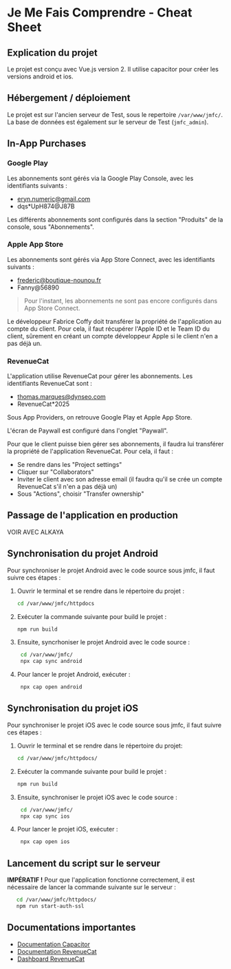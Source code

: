 # Je Me Fais Comprendre - Cheat Sheet

## Explication du projet
Le projet est conçu avec Vue.js version 2. Il utilise capacitor pour créer les versions android et ios.

## Hébergement / déploiement
Le projet est sur l'ancien serveur de Test, sous le repertoire `/var/www/jmfc/`.
La base de données est également sur le serveur de Test (`jmfc_admin`).

## In-App Purchases

### Google Play
Les abonnements sont gérés via la Google Play Console, avec les identifiants suivants :
- eryn.numeric@gmail.com
- dqs*UpH874@J87B

Les différents abonnements sont configurés dans la section "Produits" de la console, sous "Abonnements".

### Apple App Store
Les abonnements sont gérés via App Store Connect, avec les identifiants suivants :
- frederic@boutique-nounou.fr
- Fanny@56890

> Pour l'instant, les abonnements ne sont pas encore configurés dans App Store Connect.

Le développeur Fabrice Coffy doit transférer la propriété de l'application au compte du client. Pour cela, il faut récupérer l'Apple ID et le Team ID du client, sûrement en créant un compte développeur Apple si le client n'en a pas déjà un.

### RevenueCat
L'application utilise RevenueCat pour gérer les abonnements. Les identifiants RevenueCat sont :
- thomas.marques@dynseo.com
- RevenueCat*2025

Sous App Providers, on retrouve Google Play et Apple App Store.

L'écran de Paywall est configuré dans l'onglet "Paywall".

Pour que le client puisse bien gérer ses abonnements, il faudra lui transférer la propriété de l'application RevenueCat. Pour cela, il faut :
- Se rendre dans les "Project settings"
- Cliquer sur "Collaborators"
- Inviter le client avec son adresse email (il faudra qu'il se crée un compte RevenueCat s'il n'en a pas déjà un)
- Sous "Actions", choisir "Transfer ownership"

## Passage de l'application en production

VOIR AVEC ALKAYA

## Synchronisation du projet Android
Pour synchroniser le projet Android avec le code source sous jmfc, il faut suivre ces étapes :
1. Ouvrir le terminal et se rendre dans le répertoire du projet :
   ```bash
   cd /var/www/jmfc/httpdocs
   ```
2. Exécuter la commande suivante pour build le projet :
   ```bash
   npm run build
   ```
3. Ensuite, syncrhoniser le projet Android avec le code source :
   ```bash
    cd /var/www/jmfc/
    npx cap sync android
    ```
4. Pour lancer le projet Android, exécuter :
   ```bash
    npx cap open android
    ```

## Synchronisation du projet iOS
Pour synchroniser le projet iOS avec le code source sous jmfc, il faut suivre ces étapes :
1. Ouvrir le terminal et se rendre dans le répertoire du projet:
   ```bash
   cd /var/www/jmfc/httpdocs/
   ```
2. Exécuter la commande suivante pour build le projet :
   ```bash
   npm run build
   ```
3. Ensuite, synchroniser le projet iOS avec le code source :
   ```bash
    cd /var/www/jmfc/
    npx cap sync ios
    ```
4. Pour lancer le projet iOS, exécuter :
   ```bash
    npx cap open ios
    ```

## Lancement du script sur le serveur
**IMPÉRATIF !** Pour que l'application fonctionne correctement, il est nécessaire de lancer la commande suivante sur le serveur :
```bash
   cd /var/www/jmfc/httpdocs/
   npm run start-auth-ssl
```


## Documentations importantes
- [Documentation Capacitor](https://capacitorjs.com/docs)
- [Documentation RevenueCat](https://docs.revenuecat.com/docs)
- [Dashboard RevenueCat](https://app.revenuecat.com)